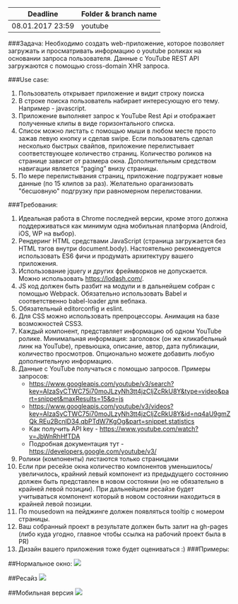 | Deadline | Folder & branch name |
|----------|-------------|
| 08.01.2017 23:59| youtube |

###Задача:
Необходимо создать web-приложение, которое позволяет загружать и просматривать информацию о youtube роликах на основании запроса пользователя.
Данные с YouTube REST API загружаются с помощью cross-domain XHR запроса.

###Use case:
1. Пользователь открывает приложение и видит строку поиска
2. В строке поиска пользователь набирает интересующую его тему. Например - javascript.
3. Приложение выполняет запрос к YouTube Rest Api и отображает полученные клипы в виде горизонтального списка.
4. Список можно листать с помощью мыши в любом месте просто зажав левую кнопку и сделав swipe. Если пользователь сделал несколько быстрых свайпов, приложение перелистывает соответствующее количество страниц. Количество роликов на странице зависит от размера окна. Дополнительным средством навигации является “paging” внизу страницы.
5. По мере перелистывания страниц, приложение подгружает новые данные (по 15 клипов за раз). Желательно ораганизовать "бесшовную" подгрузку при равномерном перелистовании. 

###Требования:
1. Идеальная работа в Chrome последней версии, кроме этого должна поддерживаться как минимум одна мобильная платформа (Android, iOS, WP на выбор).
2. Рендеринг HTML средствами JavaScript (страница загружается без HTML тэгов внутри document.body). Настоятельно рекомендуется использовать ES6 фичи и продумать архитектуру вашего приложения.
3. Использование jquery и других фреймворков не допускается. Можно использовать https://lodash.com/.
4. JS код должен быть разбит на модули и в дальнейшем собран с помощью Webpack. Обязательно использовать Babel и соответственно babel-loader для вебпака.
5. Обязательный editorconfig и eslint.
6. Для CSS можно использовать препроцессоры. Анимация на базе возможностей CSS3.
7. Каждый компонент, представляет информацию об одном YouTube ролике. Минимальная информация: заголовок (он же кликабельный линк на YouTube), превьюшка, описание, автор, дата публикации, количество просмотров. Опционально можете добавить любую дополнительную информацию.
8. Данные с YouTube получаться с помощью запросов. Примеры запросов:
    - https://www.googleapis.com/youtube/v3/search?key=AIzaSyCTWC75i70moJLzyNh3tt4jzCljZcRkU8Y&type=video&part=snippet&maxResults=15&q=js
    - https://www.googleapis.com/youtube/v3/videos?key=AIzaSyCTWC75i70moJLzyNh3tt4jzCljZcRkU8Y&id=nq4aU9gmZQk,REu2BcnlD34,qbPTdW7KgOg&part=snippet,statistics
    - Как получить API key - https://www.youtube.com/watch?v=JbWnRhHfTDA
    - Подробная документация тут - https://developers.google.com/youtube/v3/
9. Ролики (компоненты) листаются только страницами
10. Если при ресейзе окна количество компонентов уменьшилось/увеличилось, крайний левый компонент из предыдущего состоянию должен быть представлен в новом состоянии (но не обязательно в крайней левой позиции). При дальнейшем ресайзе будет учитываться компонент который  в новом состоянии находиться в крайней левой позиции.
11. По mousedown на пейджинге должен появляться tooltip с номером страницы.
12. Ваш собранный проект в результате должен быть залит на gh-pages (либо куда угодно, главное чтобы ссылка на рабочий проект была в PR)
13. Дизайн вашего приложения тоже будет оцениваться :)
###Примеры:

##Нормальное окно:
![](https://i.imgur.com/W7CTv9X.png)

##Ресайз
![](https://i.imgur.com/U5QX7cA.png)

##Мобильная версия
![](https://i.imgur.com/MIFv1sV.png)
